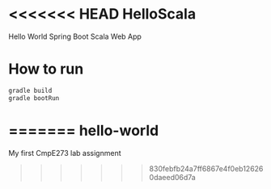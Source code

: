 <<<<<<< HEAD
HelloScala
==========

Hello World Spring Boot Scala Web App


How to run
==========

```sh
gradle build
gradle bootRun
```



=======
hello-world
===========

My first CmpE273 lab assignment
>>>>>>> 830febfb24a7ff6867e4f0eb126260daeed06d7a
